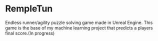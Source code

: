 # RempleTun
Endless runner/agility puzzle solving game made in Unreal Engine. This game is the base of my machine learning project that predicts a players final score.(In progress)
